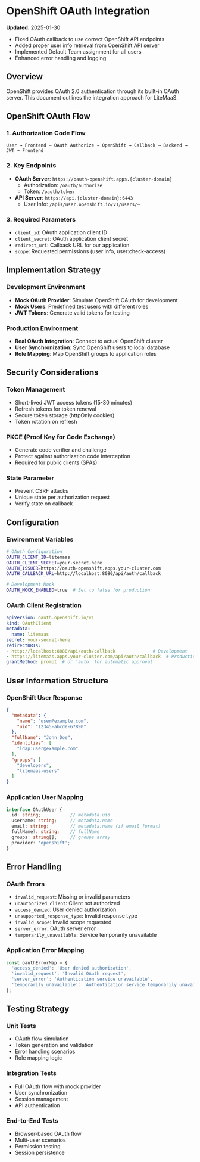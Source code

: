 # OpenShift OAuth Integration

**Updated**: 2025-01-30
- Fixed OAuth callback to use correct OpenShift API endpoints
- Added proper user info retrieval from OpenShift API server
- Implemented Default Team assignment for all users
- Enhanced error handling and logging

## Overview
OpenShift provides OAuth 2.0 authentication through its built-in OAuth server. This document outlines the integration approach for LiteMaaS.

## OpenShift OAuth Flow

### 1. Authorization Code Flow
```
User → Frontend → OAuth Authorize → OpenShift → Callback → Backend → JWT → Frontend
```

### 2. Key Endpoints
- **OAuth Server**: `https://oauth-openshift.apps.{cluster-domain}`
  - Authorization: `/oauth/authorize`
  - Token: `/oauth/token`
- **API Server**: `https://api.{cluster-domain}:6443`
  - User Info: `/apis/user.openshift.io/v1/users/~`

### 3. Required Parameters
- `client_id`: OAuth application client ID
- `client_secret`: OAuth application client secret
- `redirect_uri`: Callback URL for our application
- `scope`: Requested permissions (user:info, user:check-access)

## Implementation Strategy

### Development Environment
- **Mock OAuth Provider**: Simulate OpenShift OAuth for development
- **Mock Users**: Predefined test users with different roles
- **JWT Tokens**: Generate valid tokens for testing

### Production Environment
- **Real OAuth Integration**: Connect to actual OpenShift cluster
- **User Synchronization**: Sync OpenShift users to local database
- **Role Mapping**: Map OpenShift groups to application roles

## Security Considerations

### Token Management
- Short-lived JWT access tokens (15-30 minutes)
- Refresh tokens for token renewal
- Secure token storage (httpOnly cookies)
- Token rotation on refresh

### PKCE (Proof Key for Code Exchange)
- Generate code verifier and challenge
- Protect against authorization code interception
- Required for public clients (SPAs)

### State Parameter
- Prevent CSRF attacks
- Unique state per authorization request
- Verify state on callback

## Configuration

### Environment Variables
```bash
# OAuth Configuration
OAUTH_CLIENT_ID=litemaas
OAUTH_CLIENT_SECRET=your-secret-here
OAUTH_ISSUER=https://oauth-openshift.apps.your-cluster.com
OAUTH_CALLBACK_URL=http://localhost:8080/api/auth/callback

# Development Mock
OAUTH_MOCK_ENABLED=true  # Set to false for production
```

### OAuth Client Registration
```yaml
apiVersion: oauth.openshift.io/v1
kind: OAuthClient
metadata:
  name: litemaas
secret: your-secret-here
redirectURIs:
- http://localhost:8080/api/auth/callback              # Development
- https://litemaas.apps.your-cluster.com/api/auth/callback  # Production
grantMethod: prompt  # or 'auto' for automatic approval
```

## User Information Structure

### OpenShift User Response
```json
{
  "metadata": {
    "name": "user@example.com",
    "uid": "12345-abcde-67890"
  },
  "fullName": "John Doe",
  "identities": [
    "ldap:user@example.com"
  ],
  "groups": [
    "developers",
    "litemaas-users"
  ]
}
```

### Application User Mapping
```typescript
interface OAuthUser {
  id: string;           // metadata.uid
  username: string;     // metadata.name
  email: string;        // metadata.name (if email format)
  fullName?: string;    // fullName
  groups: string[];     // groups array
  provider: 'openshift';
}
```

## Error Handling

### OAuth Errors
- `invalid_request`: Missing or invalid parameters
- `unauthorized_client`: Client not authorized
- `access_denied`: User denied authorization
- `unsupported_response_type`: Invalid response type
- `invalid_scope`: Invalid scope requested
- `server_error`: OAuth server error
- `temporarily_unavailable`: Service temporarily unavailable

### Application Error Mapping
```typescript
const oauthErrorMap = {
  'access_denied': 'User denied authorization',
  'invalid_request': 'Invalid OAuth request',
  'server_error': 'Authentication service unavailable',
  'temporarily_unavailable': 'Authentication service temporarily unavailable'
};
```

## Testing Strategy

### Unit Tests
- OAuth flow simulation
- Token generation and validation
- Error handling scenarios
- Role mapping logic

### Integration Tests
- Full OAuth flow with mock provider
- User synchronization
- Session management
- API authentication

### End-to-End Tests
- Browser-based OAuth flow
- Multi-user scenarios
- Permission testing
- Session persistence